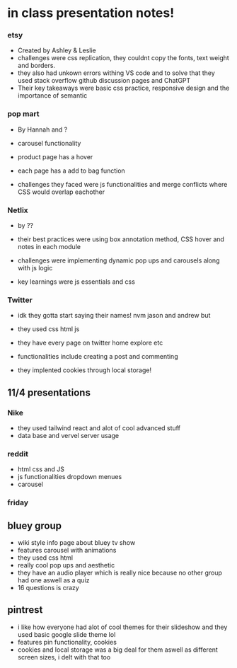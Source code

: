 # in class presentation notes!


### etsy
- Created by Ashley & Leslie
- challenges were css replication, they couldnt copy the fonts, text weight and borders.
- they also had unkown errors withing VS code and to solve that they used stack overflow github discussion pages and ChatGPT
- Their key takeaways were basic css practice, responsive design and the importance of semantic


### pop mart
- By Hannah and ?


- carousel functionality
- product page has a hover
- each page has a add to bag function
- challenges they faced were js functionalities and merge conflicts where CSS would overlap eachother




### Netlix
- by ??


- their best practices were using box annotation method, CSS hover and notes in each module


- challenges were implementing dynamic pop ups and carousels along with js logic


- key learnings were js essentials and css




### Twitter
-  idk they gotta start saying their names! nvm jason and andrew but


- they used css html js
- they have every page on twitter home explore etc
- functionalities include creating a post and commenting
- they implented cookies through local storage!

## 11/4 presentations


### Nike

- they used tailwind react and alot of cool advanced stuff
- data base and vervel server usage 


### reddit 

- html css and JS
- js functionalities dropdown menues
- carousel


### friday

## bluey group

- wiki style info page about bluey tv show
- features carousel with animations 
- they used css html 
- really cool pop ups and aesthetic 
- they have an audio player which is really nice because no other group had one aswell as a quiz
- 16 questions is crazy


## pintrest
- i like how everyone had alot of cool themes for their slideshow and they used basic google slide theme lol
- features pin functionality, cookies
- cookies and local storage was a big deal for them aswell as different screen sizes, i delt with that too